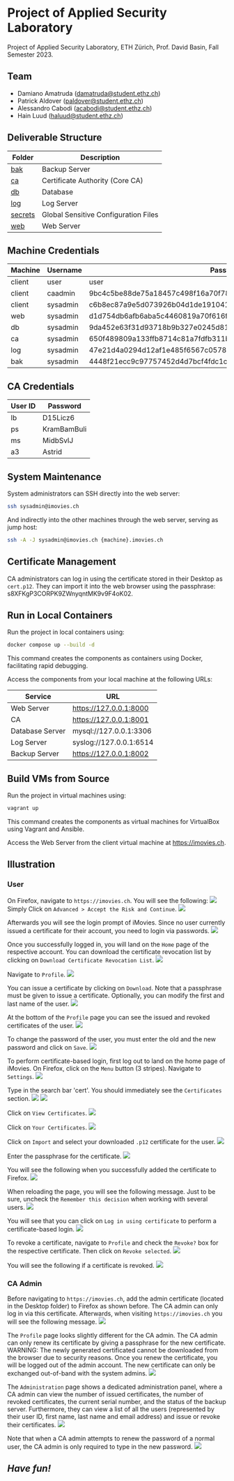 # Project of Applied Security Laboratory

Project of Applied Security Laboratory, ETH Zürich, Prof. David Basin, Fall Semester 2023.

## Team

- Damiano Amatruda (<damatruda@student.ethz.ch>)
- Patrick Aldover (<paldover@student.ethz.ch>)
- Alessandro Cabodi (<acabodi@student.ethz.ch>)
- Hain Luud (<haluud@student.ethz.ch>)

## Deliverable Structure

| Folder | Description |
|---|---|
| [bak](./bak) | Backup Server |
| [ca](./ca) | Certificate Authority (Core CA) |
| [db](./db) | Database |
| [log](./log) | Log Server |
| [secrets](./secrets) | Global Sensitive Configuration Files |
| [web](./web) | Web Server |

## Machine Credentials

| Machine | Username | Password |
|---|---|---|
| client | user | user |
| client | caadmin | 9bc4c5be88de75a18457c498f16a70f7881ab58ca770c449acd8f3a861e71d7e |
| client | sysadmin | c6b8ec87a9e5d073926b04d1de191041edbf88ead01b585aa944540fb506557f |
| web | sysadmin | d1d754db6afb6aba5c4460819a70f616f4aadcf93e2bc8750cb4f057aac7481a |
| db | sysadmin | 9da452e63f31d93718b9b327e0245d81cd704574b39a22fa3b0c1a0b79c2fc6c |
| ca | sysadmin | 650f489809a133ffb8714c81a7fdfb311bea40a4bf628f015b72290ef516b73f |
| log | sysadmin | 47e21d4a0294d12af1e485f6567c05782a00140933d684014e01e6bdfd8c7ae4 |
| bak | sysadmin | 4448f21ecc9c97757452d4d7bcf4fdc1cb24662b3d474a3ff4d7ba9d5487ac69 |

## CA Credentials

| User ID | Password |
|---|---|
| lb | D15Licz6 |
| ps | KramBamBuli |
| ms | MidbSvlJ |
| a3 | Astrid |

## System Maintenance

System administrators can SSH directly into the web server:

```bash
ssh sysadmin@imovies.ch
```

And indirectly into the other machines through the web server, serving as jump host:

```bash
ssh -A -J sysadmin@imovies.ch {machine}.imovies.ch
```

## Certificate Management

CA administrators can log in using the certificate stored in their Desktop as `cert.p12`. They can import it into the web browser using the passphrase: s8XFKgP3CORPK9ZWnyqntMK9v9F4oK02.

## Run in Local Containers

Run the project in local containers using:

```bash
docker compose up --build -d
```

This command creates the components as containers using Docker, facilitating rapid debugging.

Access the components from your local machine at the following URLs:

| Service | URL |
|---|---|
| Web Server | <https://127.0.0.1:8000> |
| CA | <https://127.0.0.1:8001> |
| Database Server | mysql://127.0.0.1:3306 |
| Log Server | syslog://127.0.0.1:6514 |
| Backup Server | <https://127.0.0.1:8002> |

## Build VMs from Source

Run the project in virtual machines using:

```bash
vagrant up
```

This command creates the components as virtual machines for VirtualBox using Vagrant and Ansible.

Access the Web Server from the client virtual machine at <https://imovies.ch>.

## Illustration
### User
On Firefox, navigate to `https://imovies.ch`. You will see the following: 
![](images/client_1.png)
Simply Click on `Advanced > Accept the Risk and Continue`.
![](images/client_2.png)

Afterwards you will see the login prompt of iMovies.
Since no user currently issued a certificate for their account, you need to login via passwords.
![](images/client_4.png)

Once you successfully logged in, you will land on the `Home` page of the respective account.
You can download the certificate revocation list by clicking on `Download Certificate Revocation List`.
![](images/client_27.png)

Navigate to `Profile`.
![](images/client_6.png)

You can issue a certificate by clicking on `Download`. Note that a passphrase must be given to issue a certificate. Optionally, you can modify the first and last name of the user.
![](images/client_8.png)

At the bottom of the `Profile` page you can see the issued and revoked certificates of the user.
![](images/client_9.png)

To change the password of the user, you must enter the old and the new password and click on `Save`.
![](images/client_10.png)

To perform certificate-based login, first log out to land on the home page of iMovies. On Firefox, click on the `Menu` button (3 stripes). Navigate to `Settings`.
![](images/client_13.png)

Type in the search bar 'cert'. You should immediately see the `Certificates` section.
![](images/client_14.png)
![](images/client_15.png)

Click on `View Certificates`.
![](images/client_16.png)

Click on `Your Certificates`.
![](images/client_17.png)

Click on `Import` and select your downloaded `.p12` certificate for the user.
![](images/client_18.png)

Enter the passphrase for the certificate.
![](images/client_20.png)

You will see the following when you successfully added the certificate to Firefox.
![](images/client_21.png)

When reloading the page, you will see the following message. Just to be sure, uncheck the `Remember this decision` when working with several users.
![](images/client_22.png)

You will see that you can click on `Log in using certificate` to perform a certificate-based login.
![](images/client_23.png)

To revoke a certificate, navigate to `Profile` and check the `Revoke?` box for the respective certificate. Then click on `Revoke selected`.
![](images/client_24.png)

You will see the following if a certificate is revoked.
![](images/client_26.png)

### CA Admin
Before navigating to `https://imovies.ch`, add the admin certificate (located in the Desktop folder) to Firefox as shown before. The CA admin can only log in via this certificate. Afterwards, when visiting   `https://imovies.ch` you will see the following message.
![](images/admin_1.png)

The `Profile` page looks slightly different for the CA admin. The CA admin can only renew its certificate by giving a passphrase for the new certificate. WARNING: The newly generated certificated cannot be downloaded from the browser due to security reasons. Once you renew the certificate, you will be logged out of the admin account. The new certificate can only be exchanged out-of-band with the system admins. 
![](images/admin_2.png)

The `Administration` page shows a dedicated administration panel, where a CA admin can
view the number of issued certificates, the number of revoked certificates,
the current serial number, and the status of the backup server. Furthermore, they can view a list of all the users (represented by their user ID, first name, last name and email address) and issue or revoke their certificates.
![](images/admin_3.png)

Note that when a CA admin attempts to renew the password of a normal user, the CA admin is only required to type in the new password.
![](images/admin_4.png)

## *Have fun!*
